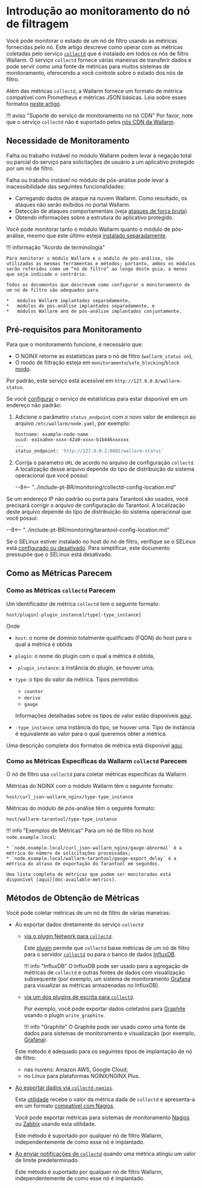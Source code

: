 [link-collectd]:            https://collectd.org/

[av-bruteforce]:            ../../attacks-vulns-list.md#brute-force-attack
[doc-postanalitycs]:        ../installation-postanalytics-en.md

[link-collectd-naming]:     https://collectd.org/wiki/index.php/Naming_schema
[link-data-source]:         https://collectd.org/wiki/index.php/Data_source
[link-collectd-networking]: https://collectd.org/wiki/index.php/Networking_introduction
[link-influxdb]:            https://www.influxdata.com/products/influxdb-overview/
[link-grafana]:             https://grafana.com/
[link-graphite]:            https://github.com/graphite-project/graphite-web
[link-network-plugin]:      https://collectd.org/wiki/index.php/Plugin:Network
[link-write-plugins]:       https://collectd.org/wiki/index.php/Table_of_Plugins
[link-collectd-nagios]:     https://collectd.org/wiki/index.php/Collectd-nagios
[link-nagios]:              https://www.nagios.org/
[link-zabbix]:              https://www.zabbix.com/
[link-nagios-format]:       https://nagios-plugins.org/doc/guidelines.html#AEN200
[link-selinux]:             https://www.redhat.com/en/topics/linux/what-is-selinux

[doc-available-metrics]:    available-metrics.md
[doc-network-plugin]:       fetching-metrics.md#exporting-metrics-via-the-collectd-network-plugin
[doc-write-plugins]:        fetching-metrics.md#exporting-metrics-via-the-collectd-write-plugins
[doc-collectd-nagios]:      fetching-metrics.md#exporting-metrics-using-the-collectd-nagios-utility
[doc-collectd-notices]:     fetching-metrics.md#sending-notifications-from-collectd

[doc-selinux]:  ../configure-selinux.md

# Introdução ao monitoramento do nó de filtragem

Você pode monitorar o estado de um nó de filtro usando as métricas fornecidas pelo nó. Este artigo descreve como operar com as métricas coletadas pelo serviço [`collectd`][link-collectd] que é instalado em todos os nós de filtro Wallarm. O serviço `collectd` fornece várias maneiras de transferir dados e pode servir como uma fonte de métricas para muitos sistemas de monitoramento, oferecendo a você controle sobre o estado dos nós de filtro.

Além das métricas `collectd`, a Wallarm fornece um formato de métrica compatível com Prometheus e métricas JSON básicas. Leia sobre esses formatos [neste artigo](../configure-statistics-service.md).

!!! aviso "Suporte do serviço de monitoramento no nó CDN"
    Por favor, note que o serviço `collectd` não é suportado pelos [nós CDN da Wallarm](../../installation/cdn-node.md).

## Necessidade de Monitoramento

Falha ou trabalho instável no módulo Wallarm podem levar à negação total ou parcial do serviço para solicitações de usuário a um aplicativo protegido por um nó de filtro.

Falha ou trabalho instável no módulo de pós-análise pode levar à inacessibilidade das seguintes funcionalidades:
* Carregando dados de ataque na nuvem Wallarm. Como resultado, os ataques não serão exibidos no portal Wallarm.
* Detecção de ataques comportamentais (veja [ataques de força bruta][av-bruteforce]).
* Obtendo informações sobre a estrutura do aplicativo protegido.

Você pode monitorar tanto o módulo Wallarm quanto o módulo de pós-análise, mesmo que este último esteja [instalado separadamente][doc-postanalitycs].

!!! informação "Acordo de terminologia"

    Para monitorar o módulo Wallarm e o módulo de pós-análise, são utilizadas as mesmas ferramentas e métodos; portanto, ambos os módulos serão referidos como um “nó de filtro” ao longo deste guia, a menos que seja indicado o contrário.

    Todos os documentos que descrevem como configurar o monitoramento de um nó de filtro são adequados para

    *   módulos Wallarm implantados separadamente,
    *   módulos de pós-análise implantados separadamente, e
    *   módulos Wallarm and de pós-análise implantados conjuntamente.


## Pré-requisitos para Monitoramento

Para que o monitoramento funcione, é necessário que:
* O NGINX retorne as estatísticas para o nó de filtro (`wallarm_status on`),
* O modo de filtração esteja em `monitoramento`/`safe_blocking`/`block` [modo](../configure-wallarm-mode.md#available-filtration-modes).

Por padrão, este serviço está acessível em `http://127.0.0.8/wallarm-status`.

Se você [configurar](../configure-statistics-service.md#changing-an-ip-address-of-the-statistics-service) o serviço de estatísticas para estar disponível em um endereço não padrão:

1. Adicione o parâmetro `status_endpoint` com o novo valor de endereço ao arquivo `/etc/wallarm/node.yaml`, por exemplo:

    ```bash
    hostname: example-node-name
    uuid: ea1xa0xe-xxxx-42a0-xxxx-b1b446xxxxxx
    ...
    status_endpoint: 'http://127.0.0.2:8082/wallarm-status'
    ```
1. Corrija o parametro `URL` de acordo no arquivo de configuração `collectd`. A localização desse arquivo depende do tipo de distribuição do sistema operacional que você possui:

    --8<-- "../include-pt-BR/monitoring/collectd-config-location.md"

Se um endereço IP não padrão ou porta para Tarantool são usados, você precisará corrigir o arquivo de configuração do Tarantool. A localização deste arquivo depende do tipo de distribuição do sistema operacional que você possui:

--8<-- "../include-pt-BR/monitoring/tarantool-config-location.md"

Se o SELinux estiver instalado no host do nó de filtro, verifique se o SELinux está [configurado ou desativado][doc-selinux]. Para simplificar, este documento pressupõe que o SELinux está desativado.

## Como as Métricas Parecem

### Como as Métricas `collectd` Parecem

Um identificador de métrica `collectd` tem o seguinte formato:

```
host/plugin[-plugin_instance]/type[-type_instance]
```

Onde
*   `host`: o nome de domínio totalmente qualificado (FQDN) do host para o qual a métrica é obtida
*   `plugin`: o nome do plugin com o qual a métrica é obtida,
*   `-plugin_instance`: a instância do plugin, se houver uma,
*   `type`: o tipo do valor da métrica. Tipos permitidos:
    *   `counter`
    *   `derive`
    *   `gauge` 
    
    Informações detalhadas sobre os tipos de valor estão disponíveis [aqui][link-data-source].

*   `-type_instance`: uma instância do tipo, se houver uma. Tipo de instância é equivalente ao valor para o qual queremos obter a métrica.

Uma descrição completa dos formatos de métrica está disponível [aqui][link-collectd-naming].

### Como as Métricas Específicas da Wallarm `collectd` Parecem

O nó de filtro usa `collectd` para coletar métricas específicas da Wallarm.

Métricas do NGINX com o módulo Wallarm têm o seguinte formato:

```
host/curl_json-wallarm_nginx/type-type_instance
```

Métricas do módulo de pós-análise têm o seguinte formato:

```
host/wallarm-tarantool/type-type_instance
```


!!! info "Exemplos de Métricas"
    Para um nó de filtro no host `node.example.local`:

    * `node.example.local/curl_json-wallarm_nginx/gauge-abnormal` é a métrica do número de solicitações processadas;
    * `node.example.local/wallarm-tarantool/gauge-export_delay` é a métrica do atraso de exportação do Tarantool em segundos.
    
    Uma lista completa de métricas que podem ser monitoradas está disponível [aqui][doc-available-metrics].


## Métodos de Obtenção de Métricas

Você pode coletar métricas de um nó de filtro de várias maneiras:
*   Ao exportar dados diretamente do serviço `collectd`
    *   [via o plugin Network para `collectd`][doc-network-plugin].
    
        Este [plugin][link-network-plugin] permite que `collectd` baixe métricas de um nó de filtro para o servidor [`collectd`][link-collectd-networking] ou para o banco de dados [InfluxDB][link-influxdb].
        
        
        !!! info "InfluxDB"
            O InfluxDB pode ser usado para a agregação de métricas de `collectd` e outras fontes de dados com visualização subsequente (por exemplo, um sistema de monitoramento [Grafana][link-grafana] para visualizar as métricas armazenadas no InfluxDB).
        
    *   [via um dos plugins de escrita para `collectd`][doc-write-plugins].
  
        Por exemplo, você pode exportar dados coletados para [Graphite][link-graphite] usando o plugin `write_graphite`.
  
        
        !!! info "Graphite"
            O Graphite pode ser usado como uma fonte de dados para sistemas de monitoramento e visualização (por exemplo, [Grafana][link-grafana]).
        
  
    Este método é adequado para os seguintes tipos de implantação de nó de filtro:

    *   nas nuvens: Amazon AWS, Google Cloud;
    *   no Linux para plataformas NGINX/NGINX Plus.

*   [Ao exportar dados via `collectd-nagios`][doc-collectd-nagios].
  
    Esta [utilidade][link-collectd-nagios] recebe o valor da métrica dada de `collectd` e apresenta-a em um formato [compatível com Nagios][link-nagios-format].
  
    Você pode exportar métricas para sistemas de monitoramento [Nagios][link-nagios] ou [Zabbix][link-zabbix] usando esta utilidade.
  
    Este método é suportado por qualquer nó de filtro Wallarm, independentemente de como esse nó é implantado.
  
*   [Ao enviar notificações de `collectd`][doc-collectd-notices] quando uma métrica atingiu um valor de limite predeterminado.

    Este método é suportado por qualquer nó de filtro Wallarm, independentemente de como esse nó é implantado.